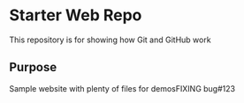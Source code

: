 # Starter Web Repo

This repository is for showing how Git and GitHub work

## Purpose

Sample website with plenty of files for demosFIXING bug#123
